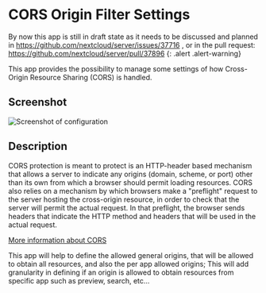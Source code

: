 # CORS Origin Filter Settings

By now this app is still in draft state as it needs to be discussed and planned in https://github.com/nextcloud/server/issues/37716 , or in the pull request: https://github.com/nextcloud/server/pull/37896
{: .alert .alert-warning}

This app provides the possibility to manage some settings of how Cross-Origin Resource Sharing (CORS) is handled.

## Screenshot

![Screenshot of configuration](https://gitlab.com/communia/cors_origin_filter_settings/-/raw/main/public/1.png)

## Description

CORS protection is meant to protect is an HTTP-header based mechanism that allows a server to indicate any origins (domain, scheme, or port) other than its own from which a browser should permit loading resources. CORS also relies on a mechanism by which browsers make a "preflight" request to the server hosting the cross-origin resource, in order to check that the server will permit the actual request. In that preflight, the browser sends headers that indicate the HTTP method and headers that will be used in the actual request.

[More information about CORS](https://developer.mozilla.org/en-US/docs/Web/HTTP/CORS)

This app will help to define the allowed general origins, that will be allowed to obtain all resources, and also the per app allowed origins; This will add granularity in defining if an origin is allowed to obtain resources from specific app such as preview, search, etc...

